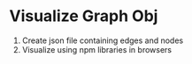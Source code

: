 <h1> Visualize Graph Obj </h1>

<ol>
    <li>Create json file containing edges and nodes</li>
    <li>Visualize using npm libraries in browsers</li>
<ol>

